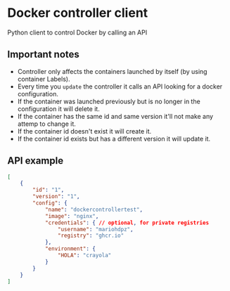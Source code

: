 # Docker controller client

Python client to control Docker by calling an API

## Important notes

* Controller only affects the containers launched by itself (by using container Labels).
* Every time you `update` the controller it calls an API looking for a docker configuration.
* If the container was launched previously but is no longer in the configuration it will delete it.
* If the container has the same id and same version it'll not make any attemp to change it.
* If the container id doesn't exist it will create it.
* If the container id exists but has a different version it will update it.

## API example

```JSON
[
    {
        "id": "1",
        "version": "1",
        "config": {
            "name": "dockercontrollertest",
            "image": "nginx",
            "credentials": { // optional, for private registries
                "username": "mariohdpz",
                "registry": "ghcr.io"
            },
            "environment": {
                "HOLA": "crayola"
            }
        }
    }
]
```